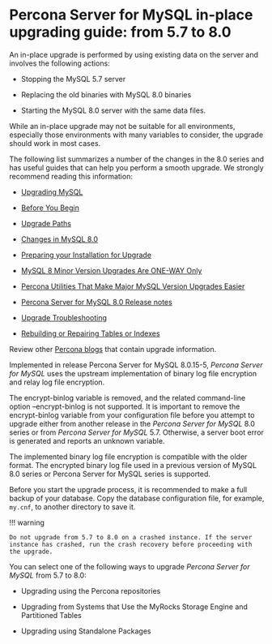 # Percona Server for MySQL in-place upgrading guide: from 5.7 to 8.0

An in-place upgrade is performed by using existing data on the server and involves the following actions:


* Stopping the MySQL 5.7 server


* Replacing the old binaries with MySQL 8.0 binaries


* Starting the MySQL 8.0 server with the same data files.

While an in-place upgrade may not be suitable for all environments, especially those environments with many variables to consider, the upgrade should work in most cases.

The following list summarizes a number of the changes in the 8.0 series and has useful guides that can help you perform a smooth upgrade. We strongly recommend reading this information:


* [Upgrading MySQL](https://dev.mysql.com/doc/refman/8.0/en/upgrading.html)


* [Before You Begin](https://dev.mysql.com/doc/refman/8.0/en/upgrade-before-you-begin.html)


* [Upgrade Paths](https://dev.mysql.com/doc/refman/8.0/en/upgrade-paths.html)


* [Changes in MySQL 8.0](https://dev.mysql.com/doc/refman/8.0/en/upgrading-from-previous-series.html)


* [Preparing your Installation for Upgrade](https://dev.mysql.com/doc/refman/8.0/en/upgrade-prerequisites.html)


* [MySQL 8 Minor Version Upgrades Are ONE-WAY Only](https://www.percona.com/blog/2020/01/10/mysql-8-minor-version-upgrades-are-one-way-only/)


* [Percona Utilities That Make Major MySQL Version Upgrades Easier](https://www.percona.com/blog/percona-utilities-that-make-major-mysql-version-upgrades-easier/)


* [Percona Server for MySQL 8.0 Release notes](https://docs.percona.com/percona-server/latest/release-notes/release-notes_index.html)


* [Upgrade Troubleshooting](https://dev.mysql.com/doc/refman/8.0/en/upgrade-troubleshooting.html)


* [Rebuilding or Repairing Tables or Indexes](https://dev.mysql.com/doc/refman/8.0/en/rebuilding-tables.html)

Review other [Percona blogs](https://www.percona.com/blog/) that contain upgrade information.

Implemented in release Percona Server for MySQL 8.0.15-5, *Percona Server for MySQL* uses the upstream
implementation of binary log file encryption and relay log file encryption.

The encrypt-binlog variable is
removed, and the related command-line option –encrypt-binlog is not
supported. It is important to remove the encrypt-binlog variable from your
configuration file before you attempt to upgrade either from another release
in the *Percona Server for MySQL* 8.0 series or from *Percona Server for MySQL* 5.7.
Otherwise, a server boot error is generated and reports an unknown
variable.

The implemented binary log file encryption is compatible with the older
format. The encrypted binary log file used in a previous version of MySQL 8.0
series or Percona Server for MySQL series is supported.

Before you start the upgrade process, it is recommended to make a full backup of your database.
Copy the database configuration file, for example, `my.cnf`, to another directory to save it.

!!! warning

    Do not upgrade from 5.7 to 8.0 on a crashed instance. If the server instance has crashed, run the crash recovery before proceeding with the upgrade.

You can select one of the following ways to upgrade *Percona Server for MySQL* from 5.7 to 8.0:

* Upgrading using the Percona repositories

* Upgrading from Systems that Use the MyRocks Storage Engine and Partitioned Tables


* Upgrading using Standalone Packages
